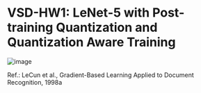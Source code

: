 # VSD-HW1: LeNet-5 with Post-training Quantization and Quantization Aware Training

![image](https://production-media.paperswithcode.com/methods/LeNet_Original_Image_48T74Lc.jpg)


Ref.: LeCun et al., Gradient-Based Learning Applied to Document Recognition, 1998a
